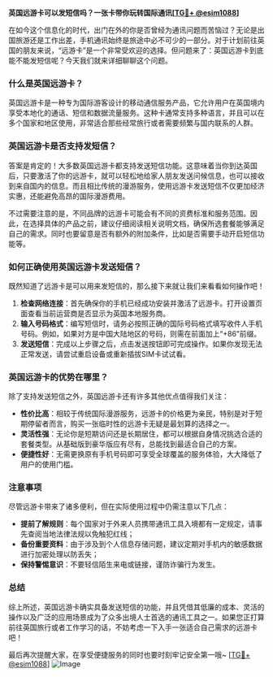 **英国远游卡可以发短信吗？一张卡带你玩转国际通讯[[TG💪+ @esim1088](https://t.me/s/esim1088)]**

在如今这个信息化的时代，出门在外的你是否曾经为通讯问题而苦恼过？无论是出国旅游还是工作出差，手机通讯始终是旅途中必不可少的一部分。对于计划前往英国的朋友来说，“远游卡”是一个非常受欢迎的选择。但问题来了：英国远游卡到底能不能发短信呢？今天我们就来详细聊聊这个问题。

### 什么是英国远游卡？

英国远游卡是一种专为国际游客设计的移动通信服务产品，它允许用户在英国境内享受本地化的通话、短信和数据流量服务。这种卡通常支持多种语言，并且可以在多个国家和地区使用，非常适合那些经常旅行或者需要频繁与国内联系的人群。

### 英国远游卡是否支持发短信？

答案是肯定的！大多数英国远游卡都支持发送短信功能。这意味着当你到达英国后，只要激活了你的远游卡，就可以轻松地给家人朋友发送问候信息，也可以接收到来自国内的信息。而且相比传统的漫游服务，使用远游卡发送短信不仅更加经济实惠，还能避免高昂的国际漫游费用。

不过需要注意的是，不同品牌的远游卡可能会有不同的资费标准和服务范围。因此，在选择具体的产品之前，建议仔细阅读相关说明文档，确保所选套餐能够满足自己的需求。同时也要留意是否有额外的附加条件，比如是否需要手动开启短信功能等。

### 如何正确使用英国远游卡发送短信？

既然知道了远游卡是可以用来发短信的，那么接下来就让我们来看看如何操作吧！

1. **检查网络连接**：首先确保你的手机已经成功安装并激活了远游卡。打开设置页面查看当前运营商是否显示为英国本地服务商。
2. **输入号码格式**：编写短信时，请务必按照正确的国际号码格式填写收件人手机号码。例如，如果对方是中国大陆地区的号码，则需在前面加上“+86”前缀。
3. **发送短信**：完成以上步骤之后，点击发送按钮即可完成操作。如果你发现无法正常发送，请尝试重启设备或重新插拔SIM卡试试看。

### 英国远游卡的优势在哪里？

除了支持发送短信之外，英国远游卡还有许多其他优点值得我们关注：

- **性价比高**：相较于传统国际漫游服务，远游卡的价格更为亲民，特别是对于短期停留者而言，购买一张临时性的远游卡无疑是最划算的选择之一。
- **灵活性强**：无论你是短期访问还是长期居住，都可以根据自身情况挑选合适的套餐类型。从基础版到豪华版应有尽有，总能找到最适合自己的方案。
- **便捷性好**：无需更换原有手机号码即可享受全球覆盖的服务体验，大大降低了用户的使用门槛。

### 注意事项

尽管远游卡带来了诸多便利，但在实际使用过程中仍需注意以下几点：

- **提前了解规则**：每个国家对于外来人员携带通讯工具入境都有一定规定，请事先查阅当地法律法规以免触犯红线；
- **备份重要资料**：由于涉及到个人信息存储问题，建议定期对手机内的敏感数据进行加密处理以防丢失；
- **保持警惕意识**：不要轻信陌生来电或链接，谨防诈骗行为发生。

### 总结

综上所述，英国远游卡确实具备发送短信的功能，并且凭借其低廉的成本、灵活的操作以及广泛的应用场景成为了众多出境人士首选的通讯工具之一。如果您正打算前往英国旅行或者工作学习的话，不妨考虑一下入手一张适合自己需求的远游卡吧！

最后再次提醒大家，在享受便捷服务的同时也要时刻牢记安全第一哦~ [[TG💪+ @esim1088](https://t.me/s/esim1088)] ![Image](https://i.postimg.cc/4NQfJmqS/Snipaste-2025-05-13-00-14-12.png)